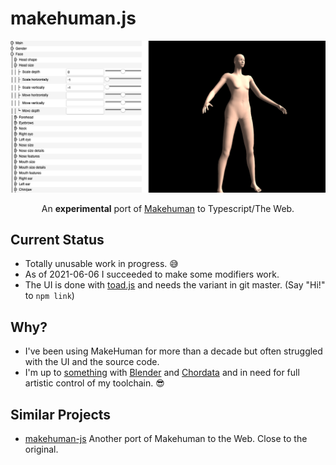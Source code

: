 # makehuman.js

<div style="text-align: center">
  <img src="data/screenshot.png" />

  An **experimental** port of [Makehuman](http://www.makehumancommunity.org) to Typescript/The Web.
</div>

## Current Status

* Totally unusable work in progress. 😅
* As of 2021-06-06 I succeeded to make some modifiers work.
* The UI is done with [toad.js](https://github.com/markandre13/toad.js#readme) and needs the variant in git master.
  (Say "Hi!" to `npm link`)

## Why?

* I've been using MakeHuman for more than a decade but often struggled with the UI and the source code.
* I'm up to [something](https://mark13.org) with [Blender](https://www.blender.org) and [Chordata](https://chordata.cc) and in need for full artistic control of my toolchain. 😎

## Similar Projects

* [makehuman-js](https://github.com/makehuman-js/makehuman-js) Another port of Makehuman to the Web. Close to the original.
